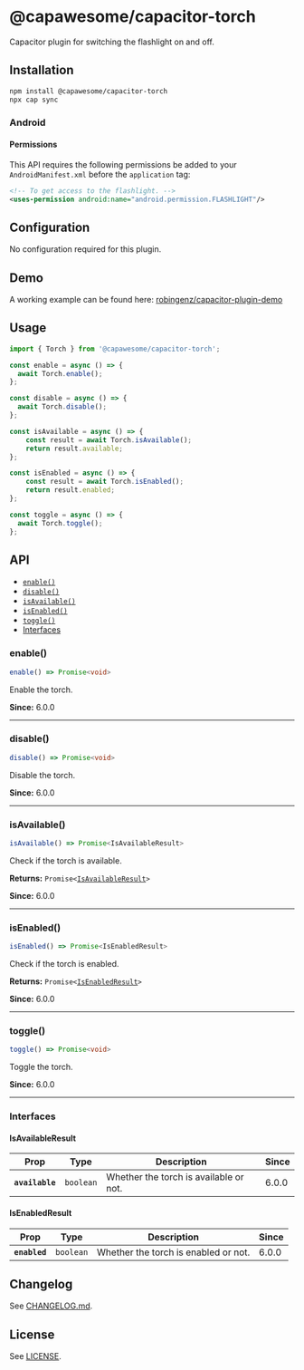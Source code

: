 # @capawesome/capacitor-torch

Capacitor plugin for switching the flashlight on and off.

## Installation

```bash
npm install @capawesome/capacitor-torch
npx cap sync
```

### Android

#### Permissions

This API requires the following permissions be added to your `AndroidManifest.xml` before the `application` tag:

```xml
<!-- To get access to the flashlight. -->
<uses-permission android:name="android.permission.FLASHLIGHT"/>
```

## Configuration

No configuration required for this plugin.

## Demo

A working example can be found here: [robingenz/capacitor-plugin-demo](https://github.com/robingenz/capacitor-plugin-demo)

## Usage

```typescript
import { Torch } from '@capawesome/capacitor-torch';

const enable = async () => {
  await Torch.enable();
};

const disable = async () => {
  await Torch.disable();
};

const isAvailable = async () => {
    const result = await Torch.isAvailable();
    return result.available;
};

const isEnabled = async () => {
    const result = await Torch.isEnabled();
    return result.enabled;
};

const toggle = async () => {
  await Torch.toggle();
};
```

## API

<docgen-index>

* [`enable()`](#enable)
* [`disable()`](#disable)
* [`isAvailable()`](#isavailable)
* [`isEnabled()`](#isenabled)
* [`toggle()`](#toggle)
* [Interfaces](#interfaces)

</docgen-index>

<docgen-api>
<!--Update the source file JSDoc comments and rerun docgen to update the docs below-->

### enable()

```typescript
enable() => Promise<void>
```

Enable the torch.

**Since:** 6.0.0

--------------------


### disable()

```typescript
disable() => Promise<void>
```

Disable the torch.

**Since:** 6.0.0

--------------------


### isAvailable()

```typescript
isAvailable() => Promise<IsAvailableResult>
```

Check if the torch is available.

**Returns:** <code>Promise&lt;<a href="#isavailableresult">IsAvailableResult</a>&gt;</code>

**Since:** 6.0.0

--------------------


### isEnabled()

```typescript
isEnabled() => Promise<IsEnabledResult>
```

Check if the torch is enabled.

**Returns:** <code>Promise&lt;<a href="#isenabledresult">IsEnabledResult</a>&gt;</code>

**Since:** 6.0.0

--------------------


### toggle()

```typescript
toggle() => Promise<void>
```

Toggle the torch.

**Since:** 6.0.0

--------------------


### Interfaces


#### IsAvailableResult

| Prop            | Type                 | Description                            | Since |
| --------------- | -------------------- | -------------------------------------- | ----- |
| **`available`** | <code>boolean</code> | Whether the torch is available or not. | 6.0.0 |


#### IsEnabledResult

| Prop          | Type                 | Description                          | Since |
| ------------- | -------------------- | ------------------------------------ | ----- |
| **`enabled`** | <code>boolean</code> | Whether the torch is enabled or not. | 6.0.0 |

</docgen-api>

## Changelog

See [CHANGELOG.md](https://github.com/capawesome-team/capacitor-plugins/blob/main/packages/torch/CHANGELOG.md).

## License

See [LICENSE](https://github.com/capawesome-team/capacitor-plugins/blob/main/packages/torch/LICENSE).